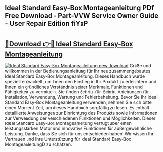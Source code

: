 ## Ideal Standard Easy-Box Montageanleitung PDf Free Download - Part-VVW Service Owner Guide - User Repair Edition fiYxP

# <h2><a href="http://df6zup.blite.top/?on=Ideal+Standard+Easy-Box+Montageanleitung">🔗Download 👉🔴 Ideal Standard Easy-Box Montageanleitung</a></h2>

[![Ideal Standard Easy-Box Montageanleitung new download](https://i.imgur.com/lujVjoI.png)](http://df6zup.blite.top/?on=Ideal+Standard+Easy-Box+Montageanleitung)
Grüße und willkommen in der Bedienungsanleitung für Ihr neu zusammengebautes Ideal Standard Easy-Box Montageanleitung. Dieses Handbuch wurde speziell entwickelt, um Ihnen den Einstieg in Ihr Produkt zu erleichtern und Ihnen ein gründliches Verständnis seiner Merkmale, Funktionen und Fähigkeiten zu vermitteln. Sie finden Schritt-für-Schritt-Anleitungen für Installation, Verwendung, Wartung und Fehlerbehebung. Bevor Sie Ihr Ideal Standard Easy-Box Montageanleitung verwenden, nehmen Sie sich bitte einen Moment Zeit, um dieses Handbuch sorgfältig zu lesen. Es enthält detaillierte Anweisungen zur Einrichtung des Produkts sowie Informationen zur Verwendung der verschiedenen Funktionen und Möglichkeiten. Dieser Ideal Standard Easy-Box Montageanleitung verfügt über einen leistungsstarken Motor und innovative Funktionen für außergewöhnliche Leistung. Danke, dass Sie sich für uns entschieden haben! Wir wissen Ihr Vertrauen und Ihre Unterstützung für Ideal Standard Easy-Box MontageanleitungD zu schätzen.

